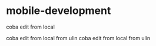 # mobile-development
coba edit from local

coba edit from local from ulin
coba edit from local from ulin